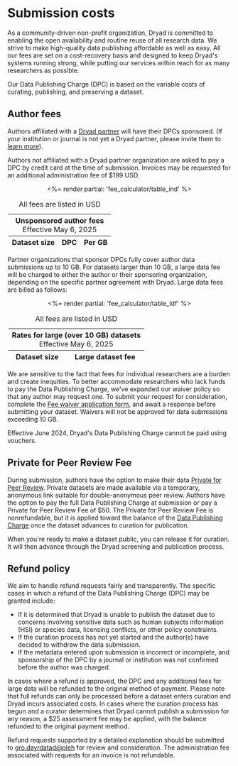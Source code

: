 <h1>Submission costs</h1>

As a community-driven non-profit organization, Dryad is committed to enabling the open availability and routine reuse of all research data. We strive to make high-quality data publishing affordable as well as easy. All our fees are set on a cost-recovery basis and designed to keep Dryad's systems running strong, while putting our services within reach for as many researchers as possible. 

Our Data Publishing Charge (DPC) is based on the variable costs of curating, publishing, and preserving a dataset.


## Author fees

Authors affiliated with a [Dryad partner](/about#our-partners) will have their DPCs sponsored. (If your institution or journal is not yet a Dryad partner, please invite them to [learn more](/join_us)). 

Authors not affiliated with a Dryad partner organization are asked to pay a DPC by credit card at the time of submission. Invoices may be requested for an additional administration fee of $199 USD.

<div style="text-align: center;">
<div class="table-wrapper" role="region" tabindex="0" style="width: 500px; max-width: 100%; margin: 0 auto">
  <table style="width: 100%;" id="cost">
    <caption>
      All fees are listed in USD
    </caption>
    <thead>
      <tr class="callout"><th colspan="3" style="text-align: center;">Unsponsored author fees<p style="font-weight: normal; margin: 0 auto">Effective May 6, 2025</p></th></tr>
      <tr>
        <th>Dataset size</th>
        <th>DPC</th>
        <th>Per GB</th>
      </tr>
    </thead>
    <tbody>
      <%= render partial: 'fee_calculator/table_ind' %>
    </tbody>
  </table>
</div>
</div>

Partner organizations that sponsor DPCs fully cover author data submissions up to 10 GB. For datasets larger than 10 GB, a large data fee will be charged to either the author or their sponsoring organization, depending on the specific partner agreement with Dryad. Large data fees are billed as follows:

<div style="text-align: center;">
<div class="table-wrapper" role="region" tabindex="0" style="width: 500px; max-width: 100%; margin: 0 auto">
  <table style="width: 100%;">
    <caption>
      All fees are listed in USD
    </caption>
    <thead>
      <tr class="callout"><th colspan="2" style="text-align: center;">Rates for large (over 10 GB) datasets<p style="font-weight: normal; margin: 0 auto">Effective May 6, 2025</p></th></tr>
      <tr>
        <th>Dataset size</th>
        <th>Large dataset fee</th>
      </tr>
    </thead>
    <tbody>
      <%= render partial: 'fee_calculator/table_ldf' %>
    </tbody>
  </table>
</div>
</div>

We are sensitive to the fact that fees for individual researchers are a burden and create inequities. To better accommodate researchers who lack funds to pay the Data Publishing Charge, we've expanded our waiver policy so that any author may request one. To submit your request for consideration, complete the [Fee waiver application form](https://docs.google.com/forms/d/e/1FAIpQLSekWZ4Dap7TYh0nap8JmPJ1dBTGeoBl1xnLS4xGH-REfrYCTQ/viewform), and await a response before submitting your dataset. Waivers will not be approved for data submissions exceeding 10 GB.

Effective June 2024, Dryad's Data Publishing Charge cannot be paid using vouchers.


## Private for Peer Review Fee

During submission, authors have the option to make their data [Private for Peer Review](/help/submission_steps/submission#private-for-peer-review). Private datasets are made available via a temporary, anonymous link suitable for double-anonymous peer review. Authors have the option to pay the full Data Publishing Charge at submission or pay a Private for Peer Review Fee of $50. The Private for Peer Review Fee is nonrefundable, but it is applied toward the balance of the [Data Publishing Charge](#author-fees) once the dataset advances to curation for publication.

When you&apos;re ready to make a dataset public, you can release it for curation. It will then advance through the Dryad screening and publication process.


## Refund policy

We aim to handle refund requests fairly and transparently. The specific cases in which a refund of the Data Publishing Charge (DPC) may be granted include:

* If it is determined that Dryad is unable to publish the dataset due to concerns involving sensitive data such as human subjects information (HSI) or species data, licensing conflicts, or other policy constraints. 
* If the curation process has not yet started and the author(s) have decided to withdraw the data submission. 
* If the metadata entered upon submission is incorrect or incomplete, and sponsorship of the DPC by a journal or institution was not confirmed before the author was charged.

In cases where a refund is approved, the DPC and any additional fees for large data will be refunded to the original method of payment. Please note that full refunds can only be processed before a dataset enters curation and Dryad incurs associated costs. In cases where the curation process has begun and a curator determines that Dryad cannot publish a submission for any reason, a $25 assessment fee may be applied, with the balance refunded to the original payment method. 

Refund requests supported by a detailed explanation should be submitted to <a class="emailr" href="mailto:dev@null?subject=Refund request" aria-label="Email Dryad help desk">gro.dayrdatad@pleh</a> for review and consideration. The administration fee associated with requests for an invoice is not refundable.

